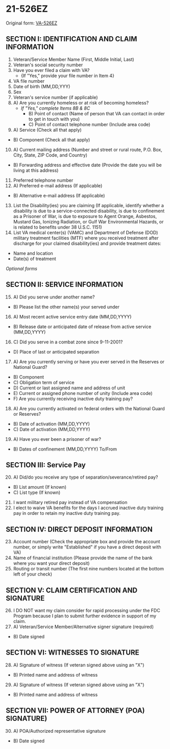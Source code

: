# 21-526EZ
Original form: [VA-526EZ](https://www.vba.va.gov/pubs/forms/VBA-21-526ez-ARE.pdf)

## SECTION I: IDENTIFICATION AND CLAIM INFORMATION

1. Veteran/Service Member Name (First, Middle Initial, Last)
2. Veteran's social security number
3. Have you ever filed a claim with VA?
    - {If "Yes," provide your file number in Item 4}
4. VA file number
5. Date of birth (MM,DD,YYY)
6. Sex
7. Veteran's service number (if applicable)
8.	A) Are you currently homeless or at risk of becoming homeless?
    - *If "Yes," complete Items 8B & 8C*
      - B) Point of contact (Name of person that VA can contact in order to get in touch with you)
      - C) Point of contact telephone number (Include area code)
9. A) Service (Check all that apply)
- B) Component (Check all that apply)   
10. A) Current mailing address (Number and street or rural route, P.O. Box, City, State, ZIP Code, and Country)
- B) Forwarding address and effective date (Provide the date you will be living at this address)
11. Preferred telephone number
12. A) Preferred e-mail address (If applicable)
- B) Alternative e-mail address (If applicable)
13. List the Disability(ies) you are claiming (If applicable, identify whether a disability is due to a service-connected disability, is due to confinement as a Prisoner of War, is due to exposure to Agent Orange, Asbestos, Mustard Gas, Ionizing Radiation, or Gulf War Environmental Hazards, or is related to benefits under 38 U.S.C. 1151)
14. List VA medical center(s) (VAMC) and Department of Defense (DOD) military treatment facilities (MTF) where you received treatment after discharge for your claimed disability(ies) and provide treatment dates:
  - Name and location
  - Date(s) of treatment

*Optional forms*

## SECTION II: SERVICE INFORMATION
15. A) Did you serve under another name?
- B) Please list the other name(s) your served under
16. A) Most recent active service entry date (MM,DD,YYYY)
- B) Release date or anticipated date of release from active service (MM,DD,YYYY)
16. C) Did you serve in a combat zone since 9-11-2001?
- D) Place of last or anticipated separation
17. A) Are you currently serving or have you ever served in the Reserves or National Guard?
- B) Component
- C) Obligation term of service
- D) Current or last assigned name and address of unit
- E) Current or assigned phone number of unity (Include area code)
- F) Are you currently receiving inactive duty training pay?
18. A) Are you currently activated on federal orders with the National Guard or Reserves?
- B) Date of activation (MM,DD,YYYY)
- C) Date of activation (MM,DD,YYYY)
19. A) Have you ever been a prisoner of war?
- B) Dates of confinement (MM,DD,YYYY) To/From

## SECTION III: Service Pay

20. A) Did/do you receive any type of separation/severance/retired pay?
- B) List amount (If known)
- C) List type (If known)
21. I want military retired pay instead of VA compensation
22. I elect to waive VA benefits for the days I accrued inactive duty training pay in order to retain my inactive duty training pay. 

## SECTION IV: DIRECT DEPOSIT INFORMATION

23. Account number (Check the appropriate box and provide the account number, or simply write "Established" if you have a direct deposit with VA)
24. Name of financial institution (Please provide the name of the bank where you want your direct deposit)
25. Routing or transit number (The first nine numbers located at the bottom left of your check)

## SECTION V: CLAIM CERTIFICATION AND SIGNATURE

26. I DO NOT want my claim consider for rapid processing under the FDC Program because I plan to submit further evidence in support of my claim. 
27. A) Veteran/Service Member/Alternative signer signature (required)
- B) Date signed

## SECTION VI: WITNESSES TO SIGNATURE

28. A) Signature of witness (If veteran signed above using an "X")
- B) Printed name and address of witness
29. A) Signature of witness (If veteran signed above using an "X")
- B) Printed name and address of witness

## SECTION VII: POWER OF ATTORNEY (POA) SIGNATURE)

30. A) POA/Authorized representative signature
- B) Date signed
